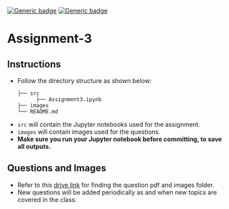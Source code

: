 [![Generic badge](https://img.shields.io/badge/DIP-Assignment:3-BLUE.svg)](https://shields.io/)
[![Generic badge](https://img.shields.io/badge/DUE-23:55hrs,18/11/2021-RED.svg)](https://shields.io/)

# Assignment-3

## Instructions
- Follow the directory structure as shown below: 
  ```
  ├── src           
        ├── Assignment3.ipynb
  ├── images    
  └── README.md
  ```
- `src` will contain the Jupyter notebooks used for the assignment.
- `images` will contain images used for the questions.
- **Make sure you run your Jupyter notebook before committing, to save all outputs.**

## Questions and Images
- Refer to this [drive link](https://drive.google.com/drive/folders/1rJead6_CA-Z4VHOuckGeVZewEz-2JK9q?usp=sharing) for finding the question pdf and images folder.
- New questions will be added periodically as and when new topics are covered in the class.
